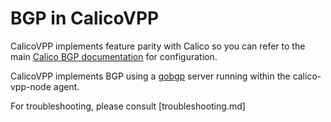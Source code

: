# BGP in CalicoVPP

CalicoVPP implements feature parity with Calico so you can
refer to the main [Calico BGP documentation](https://docs.tigera.io/calico/latest/networking/configuring/bgp)
for configuration.

CalicoVPP implements BGP using a [gobgp](https://github.com/osrg/gobgp) server
running within the calico-vpp-node agent.

For troubleshooting, please consult [troubleshooting.md]
